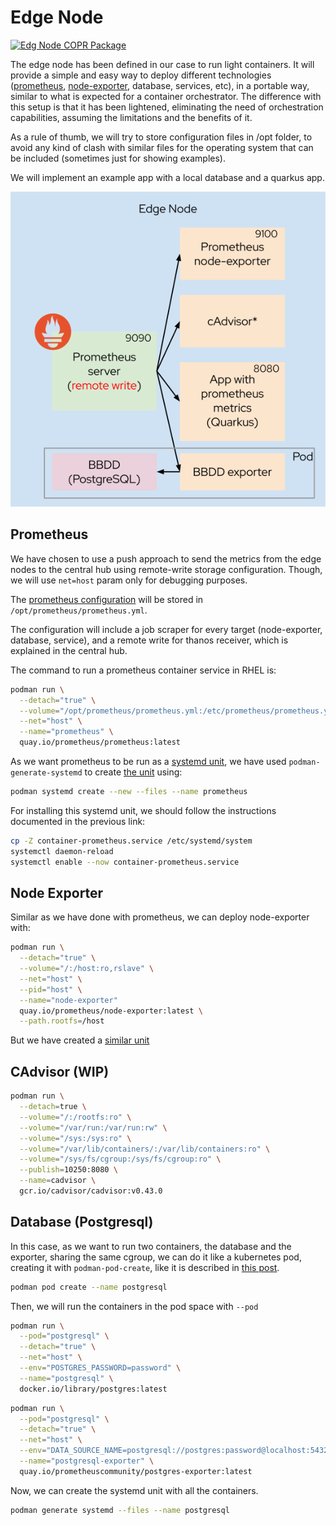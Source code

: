 # Edge Node

[![Edg Node COPR Package](https://copr.fedorainfracloud.org/coprs/drhelius/edge-monitoring/package/edge-node/status_image/last_build.png)](https://copr.fedorainfracloud.org/coprs/drhelius/edge-monitoring/package/edge-node/)

The edge node has been defined in our case to run light containers. It will provide a simple and easy way to deploy different technologies ([prometheus](https://prometheus.io/), [node-exporter](https://prometheus.io/docs/guides/node-exporter/), database, services, etc), in a portable way, similar to what is expected for a container orchestrator. The difference with this setup is that it has been lightened, eliminating the need of orchestration capabilities, assuming the limitations and the benefits of it.

As a rule of thumb, we will try to store configuration files in /opt folder, to avoid any kind of clash with similar files for the operating system that can be included (sometimes just for showing examples).

We will implement an example app with a local database and a quarkus app.

<p align="center">
  <img src="edge-node.svg" alt="Sublime's custom image"/>
</p>

## Prometheus

We have chosen to use a push approach to send the metrics from the edge nodes to the central hub using remote-write storage configuration. Though, we will use `net=host` param only for debugging purposes.

The [prometheus configuration](prometheus/prometheus.yml) will be stored in `/opt/prometheus/prometheus.yml`.

The configuration will include a job scraper for every target (node-exporter, database, service), and a remote write for thanos receiver, which is explained in the central hub.

The command to run a prometheus container service in RHEL is:

```bash
podman run \
  --detach="true" \
  --volume="/opt/prometheus/prometheus.yml:/etc/prometheus/prometheus.yml:z" \
  --net="host" \
  --name="prometheus" \
  quay.io/prometheus/prometheus:latest
```

As we want prometheus to be run as a [systemd unit](https://access.redhat.com/documentation/en-us/red_hat_enterprise_linux/8/html-single/building_running_and_managing_containers/index#assembly_porting-containers-to-systemd-using-podman_building-running-and-managing-containers), we have used `podman-generate-systemd` to create [the unit](prometheus/container-prometheus.service) using:

```bash
podman systemd create --new --files --name prometheus
```

For installing this systemd unit, we should follow the instructions documented in the previous link:

```bash
cp -Z container-prometheus.service /etc/systemd/system
systemctl daemon-reload
systemctl enable --now container-prometheus.service
```


## Node Exporter 

Similar as we have done with prometheus, we can deploy node-exporter with:

```bash
podman run \
  --detach="true" \
  --volume="/:/host:ro,rslave" \
  --net="host" \
  --pid="host" \
  --name="node-exporter"
  quay.io/prometheus/node-exporter:latest \
  --path.rootfs=/host
```

But we have created a [similar unit](node-exporter/container-node-exporter.service)

## CAdvisor (WIP)


```bash
podman run \
  --detach=true \
  --volume="/:/rootfs:ro" \
  --volume="/var/run:/var/run:rw" \
  --volume="/sys:/sys:ro" \
  --volume="/var/lib/containers/:/var/lib/containers:ro" \
  --volume="/sys/fs/cgroup:/sys/fs/cgroup:ro" \
  --publish=10250:8080 \
  --name=cadvisor \
  gcr.io/cadvisor/cadvisor:v0.43.0
```

## Database (Postgresql)

In this case, as we want to run two containers, the database and the exporter, sharing the same cgroup, we can do it like a kubernetes pod, creating it with `podman-pod-create`, like it is described in [this post](https://developers.redhat.com/blog/2019/01/15/podman-managing-containers-pods). 

```bash
podman pod create --name postgresql
```

Then, we will run the containers in the pod space with `--pod`

```bash
podman run \
  --pod="postgresql" \
  --detach="true" \
  --net="host" \
  --env="POSTGRES_PASSWORD=password" \
  --name="postgresql" \
  docker.io/library/postgres:latest
```

```bash
podman run \
  --pod="postgresql" \
  --detach="true" \
  --net="host" \
  --env="DATA_SOURCE_NAME=postgresql://postgres:password@localhost:5432/postgres?sslmode=disable" \
  --name="postgresql-exporter" \
  quay.io/prometheuscommunity/postgres-exporter:latest
```

Now, we can create the systemd unit with all the containers.

```bash
podman generate systemd --files --name postgresql
```

